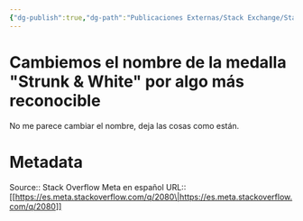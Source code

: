 ```yaml
---
{"dg-publish":true,"dg-path":"Publicaciones Externas/Stack Exchange/Stack Overflow en español/Stack Overflow en español Meta/es.meta.stackoverflow.com-2080.md","permalink":"/publicaciones-externas/stack-exchange/stack-overflow-en-espanol/stack-overflow-en-espanol-meta/es-meta-stackoverflow-com-2080/","title":"Cambiemos el nombre de la medalla \"Strunk & White\" por algo más reconocible","hide":true,"noteIcon":"default","created":"2024-04-03T12:49:10.680-06:00","updated":"2024-04-05T16:44:01.327-06:00"}
---
```


# Cambiemos el nombre de la medalla "Strunk & White" por algo más reconocible

No me parece cambiar el nombre, deja las cosas como están.

# Metadata
Source:: Stack Overflow Meta en español
URL:: [[https://es.meta.stackoverflow.com/q/2080\|https://es.meta.stackoverflow.com/q/2080]]

